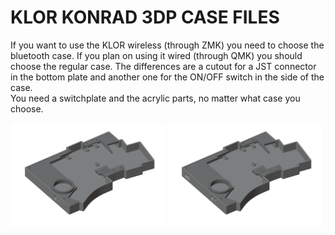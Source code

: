 # KLOR KONRAD 3DP CASE FILES 

If you want to use the KLOR wireless (through ZMK) you need to choose the bluetooth case. If you plan on using it wired (through QMK) you should choose the regular case. The differences are a cutout for a JST connector in the bottom plate and another one for the ON/OFF switch in the side of the case.\
You need a switchplate and the acrylic parts, no matter what case you choose.

[<img alt="konrad" width="49%" src="/case/docs/images/konrad_3dp.png" title="konrad" />](/case/3DP/konrad/regular/)
[<img alt="konrad bluetooth" width="49%" src="/case/docs/images/konrad_3dp_ble.png" title="konrad bluetooth" />](/case/3DP/konrad/bluetooth/)